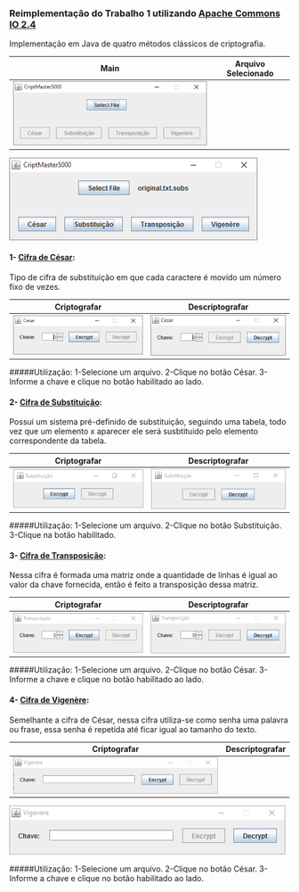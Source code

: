 ### Reimplementação do Trabalho 1 utilizando [Apache Commons IO 2.4](https://commons.apache.org/proper/commons-io/)
Implementação em Java de quatro métodos clássicos de criptografia.

Main                       |  Arquivo Selecionado
:-------------------------:|:-------------------------:
![ScreenShot](/Reimplementação%20do%20Trabalho%201/img/main.PNG)  |
![ScreenShot](/Reimplementação%20do%20Trabalho%201/img/mainSelectedFile.PNG)

#### 1- [Cifra de César](https://pt.wikipedia.org/wiki/Cifra_de_C%C3%A9sar):
Tipo de cifra de substituição em que cada caractere é movido um número fixo de vezes.

Criptografar               |  Descriptografar
:-------------------------:|:-------------------------:
![ScreenShot](/Reimplementação%20do%20Trabalho%201/img/cesarEnc.PNG)  |  ![ScreenShot](/Reimplementação%20do%20Trabalho%201/img/cesarDec.PNG)

#####Utilização:
    1-Selecione um arquivo.
    2-Clique no botão César.
    3-Informe a chave e clique no botão habilitado ao lado.

#### 2- [Cifra de Substituição](https://pt.wikipedia.org/wiki/Cifra_de_substitui%C3%A7%C3%A3o):
Possui um sistema pré-definido de substituição, seguindo uma tabela, todo vez que um elemento x aparecer ele será susbtituido pelo
elemento correspondente da tabela.

Criptografar               |  Descriptografar
:-------------------------:|:-------------------------:
![ScreenShot](/Reimplementação%20do%20Trabalho%201/img/subsEnc.PNG)  |  ![ScreenShot](/Reimplementação%20do%20Trabalho%201/img/subsDec.PNG)

#####Utilização:
    1-Selecione um arquivo.
    2-Clique no botão Substituição.
    3-Clique na botão habilitado.

#### 3- [Cifra de Transposição](https://pt.wikipedia.org/wiki/Cifra_de_transposi%C3%A7%C3%A3o):
Nessa cifra é formada uma matriz onde a quantidade de linhas é igual ao valor da chave fornecida, então é feito a transposição dessa matriz.

Criptografar               |  Descriptografar
:-------------------------:|:-------------------------:
![ScreenShot](/Reimplementação%20do%20Trabalho%201/img/transpEnc.PNG)  |  ![ScreenShot](/Reimplementação%20do%20Trabalho%201/img/transpDec.PNG)

#####Utilização:
    1-Selecione um arquivo.
    2-Clique no botão César.
    3-Informe a chave e clique no botão habilitado ao lado.

#### 4- [Cifra de Vigenère](https://pt.wikipedia.org/wiki/Cifra_de_Vigen%C3%A8re):
Semelhante a cifra de César, nessa cifra utiliza-se como senha uma palavra ou frase, essa senha é repetida até ficar igual ao tamanho do texto.

Criptografar               |  Descriptografar
:-------------------------:|:-------------------------:
![ScreenShot](/Reimplementação%20do%20Trabalho%201/img/vigEnc.PNG)  |  
![ScreenShot](/Reimplementação%20do%20Trabalho%201/img/vigDec.PNG)

#####Utilização:
    1-Selecione um arquivo.
    2-Clique no botão César.
    3-Informe a chave e clique no botão habilitado ao lado.
